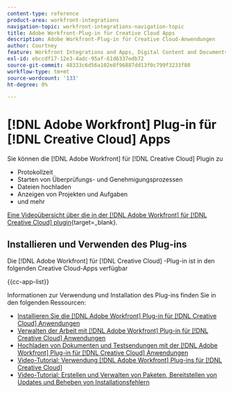 ```yaml
---
content-type: reference
product-area: workfront-integrations
navigation-topic: workfront-integrations-navigation-topic
title: Adobe Workfront-Plug-in für Creative Cloud Apps
description: Adobe Workfront-Plug-in für Creative Cloud-Anwendungen
author: Courtney
feature: Workfront Integrations and Apps, Digital Content and Documents
exl-id: ebccdf17-12e3-4adc-95af-61d6337edb72
source-git-commit: 48333c6d56a102e8f96887dd13f0c799f3233f80
workflow-type: tm+mt
source-wordcount: '133'
ht-degree: 0%

---
```



# [!DNL Adobe Workfront] Plug-in für [!DNL Creative Cloud] Apps

Sie können die [!DNL Adobe Workfront] für [!DNL Creative Cloud] Plugin zu

* Protokollzeit
* Starten von Überprüfungs- und Genehmigungsprozessen
* Dateien hochladen
* Anzeigen von Projekten und Aufgaben
* und mehr

[Eine Videoübersicht über die in der [!DNL Adobe Workfront] für [!DNL Creative Cloud] plugin](https://video.tv.adobe.com/v/3418801/){target=_blank}.

## Installieren und Verwenden des Plug-ins

Die [!DNL Adobe Workfront] für [!DNL Creative Cloud] -Plug-in ist in den folgenden Creative Cloud-Apps verfügbar

{{cc-app-list}}

Informationen zur Verwendung und Installation des Plug-ins finden Sie in den folgenden Ressourcen:

* [Installieren Sie die [!DNL Adobe Workfront] Plug-in für [!DNL Creative Cloud] Anwendungen](/help/quicksilver/workfront-integrations-and-apps/adobe-workfront-for-creative-cloud/wf-cc-install-toc.md)
* [Verwalten der Arbeit mit [!DNL Adobe Workfront] Plug-in für [!DNL Creative Cloud] Anwendungen](/help/quicksilver/workfront-integrations-and-apps/adobe-workfront-for-creative-cloud/wf-cc-manage-work-toc.md)
* [Hochladen von Dokumenten und Testsendungen mit der [!DNL Adobe Workfront] Plug-in für [!DNL Creative Cloud] Anwendungen](/help/quicksilver/workfront-integrations-and-apps/adobe-workfront-for-creative-cloud/wf-cc-docs-proofs-toc.md)
* [Video-Tutorial: Verwendung [!DNL Adobe Workfront] Plug-ins für [!DNL Creative Cloud]](https://experienceleague.adobe.com/docs/workfront-learn/tutorials-workfront/integrations/adobe-creative-cloud/use-adobe-workfront-extensions-for-creative-cloud.html)
* [Video-Tutorial: Erstellen und Verwalten von Paketen, Bereitstellen von Updates und Beheben von Installationsfehlern](https://www.youtube.com/watch?v=zzvXNLIBzrc)
